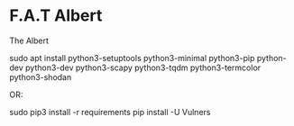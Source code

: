 # F.A.T Albert
The Albert

sudo apt install python3-setuptools python3-minimal python3-pip python-dev python3-dev python3-scapy python3-tqdm python3-termcolor
                 python3-shodan

OR:

sudo pip3 install -r requirements
pip install -U Vulners
